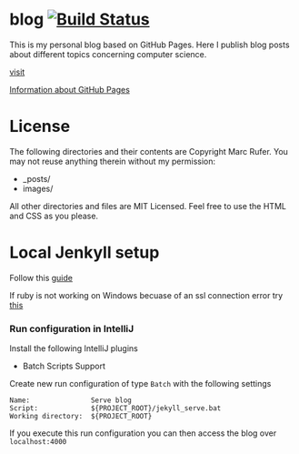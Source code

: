 
blog                [![Build Status](https://travis-ci.org/rufer7/rufer7.github.io.svg?branch=master)](https://travis-ci.org/rufer7/rufer7.github.io)
===

This is my personal blog based on GitHub Pages. Here I publish blog posts about different topics concerning computer science.

[visit](http://rufer7.github.io/)


[Information about GitHub Pages](https://help.github.com/categories/github-pages-basics/)


License
===
The following directories and their contents are Copyright Marc Rufer. You may not reuse anything therein without my permission:

* _posts/
* images/

All other directories and files are MIT Licensed. Feel free to use the HTML and CSS as you please.


Local Jenkyll setup
===

Follow this [guide](https://help.github.com/articles/using-jekyll-with-pages/)

If ruby is not working on Windows becuase of an ssl connection error try [this](https://gist.github.com/luislavena/f064211759ee0f806c88)

### Run configuration in IntelliJ

Install the following IntelliJ plugins

* Batch Scripts Support

Create new run configuration of type `Batch` with the following settings

    Name:               Serve blog
    Script:             ${PROJECT_ROOT}/jekyll_serve.bat
    Working directory:  ${PROJECT_ROOT}


If you execute this run configuration you can then access the blog over `localhost:4000`
